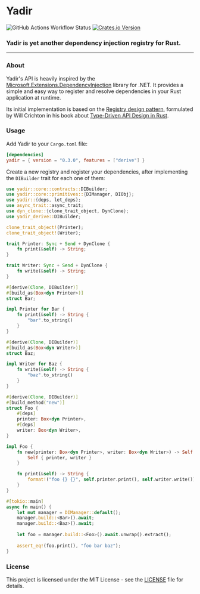 # Yadir

![GitHub Actions Workflow Status](https://img.shields.io/github/actions/workflow/status/WarriorsSami/yadir/rust.yml)
[![Crates.io Version](https://img.shields.io/crates/v/yadir)](https://crates.io/crates/yadir)

### **Yadir is yet another dependency injection registry for Rust.**

---

### **About**

Yadir's API is heavily inspired by the [Microsoft.Extensions.DependencyInjection](https://learn.microsoft.com/en-us/dotnet/core/extensions/dependency-injection) library for .NET. It provides a simple and easy way to register and resolve dependencies in your Rust application at runtime.

Its initial implementation is based on the [Registry design pattern](https://willcrichton.net/rust-api-type-patterns/registries.html), formulated by Will Crichton in his book about [Type-Driven API Design in Rust](https://willcrichton.net/rust-api-type-patterns/introduction.html).

### **Usage**

Add Yadir to your `Cargo.toml` file:
```toml
[dependencies]
yadir = { version = "0.3.0", features = ["derive"] }
```

Create a new registry and register your dependencies, after implementing the `DIBuilder` trait for each one of them:
```rust
use yadir::core::contracts::DIBuilder;
use yadir::core::primitives::{DIManager, DIObj};
use yadir::{deps, let_deps};
use async_trait::async_trait;
use dyn_clone::{clone_trait_object, DynClone};
use yadir_derive::DIBuilder;

clone_trait_object!(Printer);
clone_trait_object!(Writer);

trait Printer: Sync + Send + DynClone {
    fn print(&self) -> String;
}

trait Writer: Sync + Send + DynClone {
    fn write(&self) -> String;
}

#[derive(Clone, DIBuilder)]
#[build_as(Box<dyn Printer>)]
struct Bar;

impl Printer for Bar {
    fn print(&self) -> String {
        "bar".to_string()
    }
}

#[derive(Clone, DIBuilder)]
#[build_as(Box<dyn Writer>)]
struct Baz;

impl Writer for Baz {
    fn write(&self) -> String {
        "baz".to_string()
    }
}

#[derive(Clone, DIBuilder)]
#[build_method("new")]
struct Foo {
    #[deps]
    printer: Box<dyn Printer>,
    #[deps]
    writer: Box<dyn Writer>,
}

impl Foo {
    fn new(printer: Box<dyn Printer>, writer: Box<dyn Writer>) -> Self {
        Self { printer, writer }
    }

    fn print(&self) -> String {
        format!("foo {} {}", self.printer.print(), self.writer.write())
    }
}

#[tokio::main]
async fn main() {
    let mut manager = DIManager::default();
    manager.build::<Bar>().await;
    manager.build::<Baz>().await;
    
    let foo = manager.build::<Foo>().await.unwrap().extract();
    
    assert_eq!(foo.print(), "foo bar baz");
}
```

### **License**

This project is licensed under the MIT License - see the [LICENSE](LICENSE) file for details.